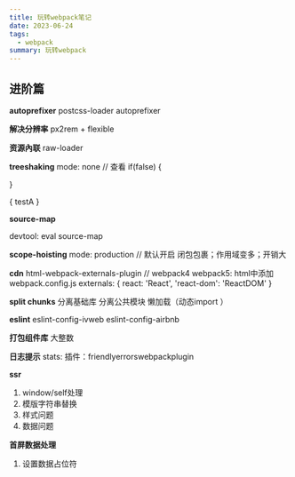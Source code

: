 ```yaml
---
title: 玩转webpack笔记
date: 2023-06-24
tags:
  - webpack
summary: 玩转webpack
---
```


## 进阶篇
**autoprefixer**
postcss-loader autoprefixer 

**解决分辨率**
px2rem + flexible

**资源內联**
raw-loader
<!-- ${ require() } -->

**treeshaking**
mode: none // 查看
if(false) {

}

{ testA }

**source-map**

devtool: eval source-map 

**scope-hoisting**
mode: production // 默认开启
闭包包裹；作用域变多；开销大

**cdn**
html-webpack-externals-plugin // webpack4
webpack5:
  html中添加<script src="https://cdnjs.cloudflare.com/ajax/libs/react/18.2.0/umd/react.production.min.js"></script>
  webpack.config.js
    externals: {
    react: 'React',
    'react-dom': 'ReactDOM'
  }


**split chunks**
分离基础库
分离公共模块 
懒加载（动态import ）

**eslint**
eslint-config-ivweb 
eslint-config-airbnb

**打包组件库**
大整数

**日志提示**
stats:
插件：friendlyerrorswebpackplugin

**ssr**

1. window/self处理
2. 模版字符串替换<!--HTML_PLACEHOLDER-->
3. 样式问题
4. 数据问题

**首屏数据处理**
1. 设置数据占位符<!--INITIAL_DATA_PLACEHOLDER-->